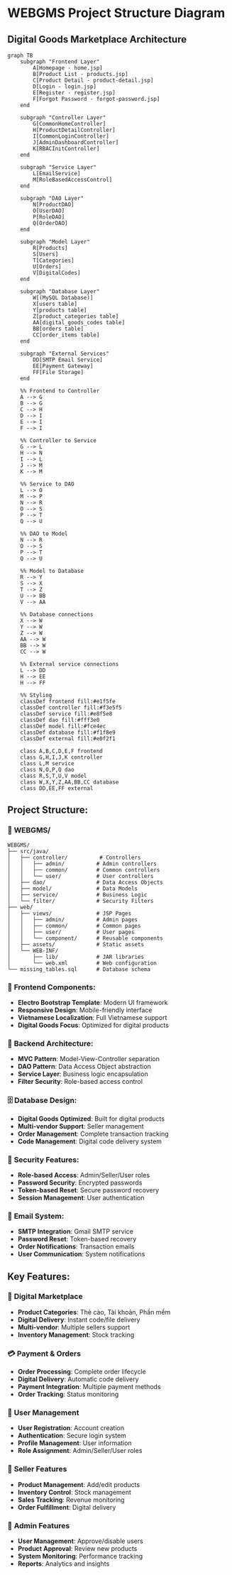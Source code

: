 # WEBGMS Project Structure Diagram
## Digital Goods Marketplace Architecture

```mermaid
graph TB
    subgraph "Frontend Layer"
        A[Homepage - home.jsp]
        B[Product List - products.jsp]
        C[Product Detail - product-detail.jsp]
        D[Login - login.jsp]
        E[Register - register.jsp]
        F[Forgot Password - forgot-password.jsp]
    end
    
    subgraph "Controller Layer"
        G[CommonHomeController]
        H[ProductDetailController]
        I[CommonLoginController]
        J[AdminDashboardController]
        K[RBACInitController]
    end
    
    subgraph "Service Layer"
        L[EmailService]
        M[RoleBasedAccessControl]
    end
    
    subgraph "DAO Layer"
        N[ProductDAO]
        O[UserDAO]
        P[RoleDAO]
        Q[OrderDAO]
    end
    
    subgraph "Model Layer"
        R[Products]
        S[Users]
        T[Categories]
        U[Orders]
        V[DigitalCodes]
    end
    
    subgraph "Database Layer"
        W[(MySQL Database)]
        X[users table]
        Y[products table]
        Z[product_categories table]
        AA[digital_goods_codes table]
        BB[orders table]
        CC[order_items table]
    end
    
    subgraph "External Services"
        DD[SMTP Email Service]
        EE[Payment Gateway]
        FF[File Storage]
    end
    
    %% Frontend to Controller
    A --> G
    B --> G
    C --> H
    D --> I
    E --> I
    F --> I
    
    %% Controller to Service
    G --> L
    H --> N
    I --> L
    J --> M
    K --> M
    
    %% Service to DAO
    L --> O
    M --> P
    N --> R
    O --> S
    P --> T
    Q --> U
    
    %% DAO to Model
    N --> R
    O --> S
    P --> T
    Q --> U
    
    %% Model to Database
    R --> Y
    S --> X
    T --> Z
    U --> BB
    V --> AA
    
    %% Database connections
    X --> W
    Y --> W
    Z --> W
    AA --> W
    BB --> W
    CC --> W
    
    %% External service connections
    L --> DD
    H --> EE
    H --> FF
    
    %% Styling
    classDef frontend fill:#e1f5fe
    classDef controller fill:#f3e5f5
    classDef service fill:#e8f5e8
    classDef dao fill:#fff3e0
    classDef model fill:#fce4ec
    classDef database fill:#f1f8e9
    classDef external fill:#e0f2f1
    
    class A,B,C,D,E,F frontend
    class G,H,I,J,K controller
    class L,M service
    class N,O,P,Q dao
    class R,S,T,U,V model
    class W,X,Y,Z,AA,BB,CC database
    class DD,EE,FF external
```

## Project Structure:

### 📁 **WEBGMS/**
```
WEBGMS/
├── src/java/
│   ├── controller/          # Controllers
│   │   ├── admin/          # Admin controllers
│   │   ├── common/         # Common controllers
│   │   └── user/           # User controllers
│   ├── dao/                # Data Access Objects
│   ├── model/              # Data Models
│   ├── service/            # Business Logic
│   └── filter/             # Security Filters
├── web/
│   ├── views/              # JSP Pages
│   │   ├── admin/          # Admin pages
│   │   ├── common/         # Common pages
│   │   ├── user/           # User pages
│   │   └── component/      # Reusable components
│   ├── assets/             # Static assets
│   └── WEB-INF/
│       ├── lib/            # JAR libraries
│       └── web.xml         # Web configuration
└── missing_tables.sql      # Database schema
```

### 🎨 **Frontend Components:**
- **Electro Bootstrap Template**: Modern UI framework
- **Responsive Design**: Mobile-friendly interface
- **Vietnamese Localization**: Full Vietnamese support
- **Digital Goods Focus**: Optimized for digital products

### 🔧 **Backend Architecture:**
- **MVC Pattern**: Model-View-Controller separation
- **DAO Pattern**: Data Access Object abstraction
- **Service Layer**: Business logic encapsulation
- **Filter Security**: Role-based access control

### 🗄️ **Database Design:**
- **Digital Goods Optimized**: Built for digital products
- **Multi-vendor Support**: Seller management
- **Order Management**: Complete transaction tracking
- **Code Management**: Digital code delivery system

### 🔐 **Security Features:**
- **Role-based Access**: Admin/Seller/User roles
- **Password Security**: Encrypted passwords
- **Token-based Reset**: Secure password recovery
- **Session Management**: User authentication

### 📧 **Email System:**
- **SMTP Integration**: Gmail SMTP service
- **Password Reset**: Token-based recovery
- **Order Notifications**: Transaction emails
- **User Communication**: System notifications

## Key Features:

### 🛒 **Digital Marketplace**
- **Product Categories**: Thẻ cào, Tài khoản, Phần mềm
- **Digital Delivery**: Instant code/file delivery
- **Multi-vendor**: Multiple sellers support
- **Inventory Management**: Stock tracking

### 💳 **Payment & Orders**
- **Order Processing**: Complete order lifecycle
- **Digital Delivery**: Automatic code delivery
- **Payment Integration**: Multiple payment methods
- **Order Tracking**: Status monitoring

### 👥 **User Management**
- **User Registration**: Account creation
- **Authentication**: Secure login system
- **Profile Management**: User information
- **Role Assignment**: Admin/Seller/User roles

### 🏪 **Seller Features**
- **Product Management**: Add/edit products
- **Inventory Control**: Stock management
- **Sales Tracking**: Revenue monitoring
- **Order Fulfillment**: Digital delivery

### 🔧 **Admin Features**
- **User Management**: Approve/disable users
- **Product Approval**: Review new products
- **System Monitoring**: Performance tracking
- **Reports**: Analytics and insights

